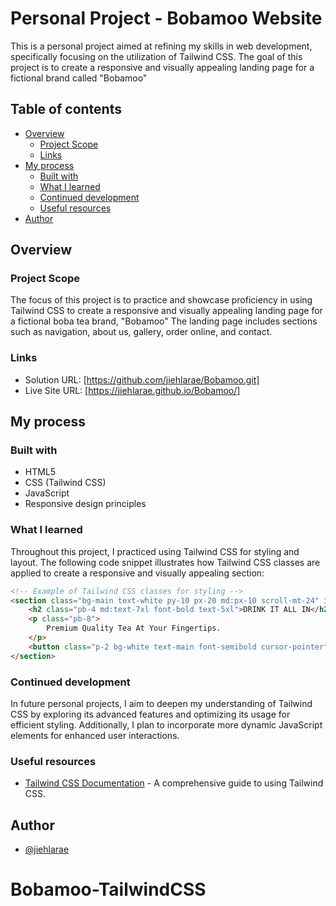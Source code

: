 # Personal Project - Bobamoo Website

This is a personal project aimed at refining my skills in web development, specifically focusing on the utilization of Tailwind CSS. The goal of this project is to create a responsive and visually appealing landing page for a fictional brand called "Bobamoo"

## Table of contents

- [Overview](#overview)
  - [Project Scope](#project-scope)
  - [Links](#links)
- [My process](#my-process)
  - [Built with](#built-with)
  - [What I learned](#what-i-learned)
  - [Continued development](#continued-development)
  - [Useful resources](#useful-resources)
- [Author](#author)

## Overview

### Project Scope

The focus of this project is to practice and showcase proficiency in using Tailwind CSS to create a responsive and visually appealing landing page for a fictional boba tea brand, "Bobamoo" The landing page includes sections such as navigation, about us, gallery, order online, and contact.

### Links

- Solution URL: [https://github.com/jiehlarae/Bobamoo.git]
- Live Site URL: [https://jiehlarae.github.io/Bobamoo/]

## My process

### Built with

- HTML5
- CSS (Tailwind CSS)
- JavaScript
- Responsive design principles

### What I learned

Throughout this project, I practiced using Tailwind CSS for styling and layout. The following code snippet illustrates how Tailwind CSS classes are applied to create a responsive and visually appealing section:

```html
<!-- Example of Tailwind CSS classes for styling -->
<section class="bg-main text-white py-10 px-20 md:px-10 scroll-mt-24" id="order">
    <h2 class="pb-4 md:text-7xl font-bold text-5xl">DRINK IT ALL IN</h2>
    <p class="pb-8">
        Premium Quality Tea At Your Fingertips.
    </p>
    <button class="p-2 bg-white text-main font-semibold cursor-pointer">Order Now</button>
</section>
```

### Continued development

In future personal projects, I aim to deepen my understanding of Tailwind CSS by exploring its advanced features and optimizing its usage for efficient styling. Additionally, I plan to incorporate more dynamic JavaScript elements for enhanced user interactions.

### Useful resources

- [Tailwind CSS Documentation](https://tailwindcss.com/docs) - A comprehensive guide to using Tailwind CSS.

## Author

- [@jiehlarae](https://github.com/jiehlarae)
# Bobamoo-TailwindCSS
